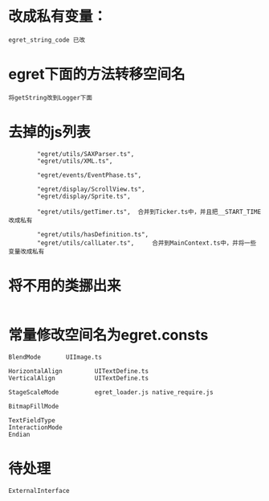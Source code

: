 
# 改成私有变量：

```
egret_string_code 已改
```

# egret下面的方法转移空间名
```
将getString改到Logger下面

```

# 去掉的js列表
```
        "egret/utils/SAXParser.ts",
        "egret/utils/XML.ts",

        "egret/events/EventPhase.ts",

        "egret/display/ScrollView.ts",
        "egret/display/Sprite.ts",

        "egret/utils/getTimer.ts",  合并到Ticker.ts中，并且把__START_TIME改成私有

        "egret/utils/hasDefinition.ts",
        "egret/utils/callLater.ts",     合并到MainContext.ts中，并将一些变量改成私有
```

# 将不用的类挪出来

```
```

# 常量修改空间名为egret.consts

```
BlendMode       UIImage.ts

HorizontalAlign         UITextDefine.ts
VerticalAlign           UITextDefine.ts

StageScaleMode          egret_loader.js native_require.js

BitmapFillMode

TextFieldType
InteractionMode
Endian
```


# 待处理
```
ExternalInterface
```